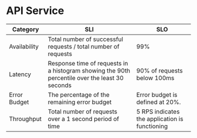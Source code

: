 # API Service

| Category     | SLI | SLO                                                                                                         |
|--------------|-----|-------------------------------------------------------------------------------------------------------------|
| Availability |Total number of successful requests / total number of requests  | 99%                                                                                                         |
| Latency      | Response time of requests in a histogram showing the 90th percentile over the least 30 seconds   | 90% of requests below 100ms                    |
| Error Budget | The percentage of the remaining error budget                  | Error budget is defined at 20%.                |
| Throughput   |Total number of requests over a 1 second period of time    | 5 RPS indicates the application is functioning                                                              |
